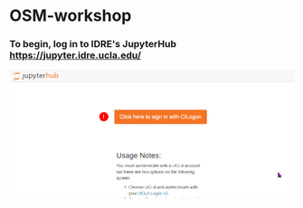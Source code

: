 # OSM-workshop

### To begin, log in to IDRE's JupyterHub https://jupyter.idre.ucla.edu/

<kcb><img src="images/jup1.png"></kcb>
